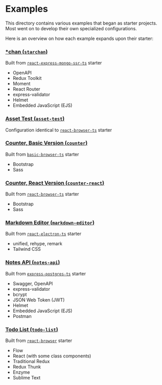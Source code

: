# Examples

This directory contains various examples that began as starter projects. Most went on to develop their own specialized configurations.

Here is an overview on how each example expands upon their starter:

### [\*chan (`starchan`)](./starchan/)

Built from [`react-express-mongo-ssr-ts`](../starters/react-express-mongo-ssr-ts/) starter

-   OpenAPI
-   Redux Toolkit
-   Moment
-   React Router
-   express-validator
-   Helmet
-   Embedded JavaScript (EJS)

### [Asset Test (`asset-test`)](./asset-test/)

Configuration identical to [`react-browser-ts`](../starters/react-browser-ts/) starter

### [Counter, Basic Version (`counter`)](./counter/)

Built from [`basic-browser-ts`](../starters/basic-browser-ts/) starter

-   Bootstrap
-   Sass

### [Counter, React Version (`counter-react`)](./counter-react/)

Built from [`react-browser-ts`](../starters/react-browser-ts/) starter

-   Bootstrap
-   Sass

### [Markdown Editor (`markdown-editor`)](./markdown-editor/)

Built from [`react-electron-ts`](../starters/react-electron-ts/) starter

-   unified, rehype, remark
-   Tailwind CSS

### [Notes API (`notes-api`)](./notes-api/)

Built from [`express-postgres-ts`](../starters/express-postgres-ts/) starter

-   Swagger, OpenAPI
-   express-validator
-   bcrypt
-   JSON Web Token (JWT)
-   Helmet
-   Embedded JavaScript (EJS)
-   Postman

### [Todo List (`todo-list`)](./todo-list/)

Built from [`react-browser`](../starters/react-browser/) starter

-   Flow
-   React (with some class components)
-   Traditional Redux
-   Redux Thunk
-   Enzyme
-   Sublime Text

